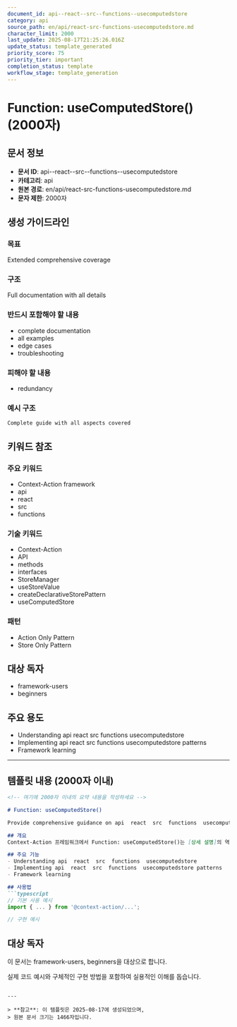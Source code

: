 ```yaml
---
document_id: api--react--src--functions--usecomputedstore
category: api
source_path: en/api/react-src-functions-usecomputedstore.md
character_limit: 2000
last_update: 2025-08-17T21:25:26.016Z
update_status: template_generated
priority_score: 75
priority_tier: important
completion_status: template
workflow_stage: template_generation
---
```


# Function: useComputedStore() (2000자)

## 문서 정보
- **문서 ID**: api--react--src--functions--usecomputedstore
- **카테고리**: api
- **원본 경로**: en/api/react-src-functions-usecomputedstore.md
- **문자 제한**: 2000자

## 생성 가이드라인

### 목표
Extended comprehensive coverage

### 구조
Full documentation with all details

### 반드시 포함해야 할 내용
- complete documentation
- all examples
- edge cases
- troubleshooting

### 피해야 할 내용  
- redundancy

### 예시 구조
```
Complete guide with all aspects covered
```

## 키워드 참조

### 주요 키워드
- Context-Action framework
- api
- react
- src
- functions

### 기술 키워드
- Context-Action
- API
- methods
- interfaces
- StoreManager
- useStoreValue
- createDeclarativeStorePattern
- useComputedStore

### 패턴
- Action Only Pattern
- Store Only Pattern

## 대상 독자
- framework-users
- beginners

## 주요 용도
- Understanding api  react  src  functions  usecomputedstore
- Implementing api  react  src  functions  usecomputedstore patterns
- Framework learning

---

## 템플릿 내용 (2000자 이내)

```markdown
<!-- 여기에 2000자 이내의 요약 내용을 작성하세요 -->

# Function: useComputedStore()

Provide comprehensive guidance on api  react  src  functions  usecomputedstore

## 개요
Context-Action 프레임워크에서 Function: useComputedStore()는 [상세 설명]의 역할을 담당합니다.

## 주요 기능
- Understanding api  react  src  functions  usecomputedstore
- Implementing api  react  src  functions  usecomputedstore patterns
- Framework learning

## 사용법
```typescript
// 기본 사용 예시
import { ... } from '@context-action/...';

// 구현 예시
```

## 대상 독자
이 문서는 framework-users, beginners을 대상으로 합니다.

실제 코드 예시와 구체적인 구현 방법을 포함하여 실용적인 이해를 돕습니다.
```

---

> **참고**: 이 템플릿은 2025-08-17에 생성되었으며, 
> 원본 문서 크기는 1466자입니다.
